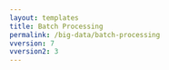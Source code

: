```yaml
---
layout: templates
title: Batch Processing
permalink: /big-data/batch-processing
vversion: 7
vversion2: 3
---
```



